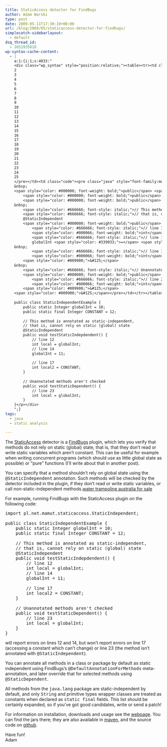 ```yaml
---
title: StaticAccess detector for FindBugs
author: Adam Warski
type: post
date: 2009-05-11T17:30:19+00:00
url: /blog/2009/05/staticaccess-detector-for-findbugs/
simplecatch-sidebarlayout:
  - default
dsq_thread_id:
  - 1051935010
wp-syntax-cache-content:
  - |
    a:1:{i:1;s:4033:"
    <div class="wp_syntax" style="position:relative;"><table><tr><td class="line_numbers"><pre>1
    2
    3
    4
    5
    6
    7
    8
    9
    10
    11
    12
    13
    14
    15
    16
    17
    18
    19
    20
    21
    22
    23
    24
    25
    </pre></td><td class="code"><pre class="java" style="font-family:monospace;"><span style="color: #000000; font-weight: bold;">import</span> <span style="color: #006699;">pl.net.mamut.staticaccess.StaticIndependent</span><span style="color: #339933;">;</span>
    &nbsp;
    <span style="color: #000000; font-weight: bold;">public</span> <span style="color: #000000; font-weight: bold;">class</span> StaticIndependentExample <span style="color: #009900;">&#123;</span>
        <span style="color: #000000; font-weight: bold;">public</span> <span style="color: #000000; font-weight: bold;">static</span> <span style="color: #003399;">Integer</span> globalInt <span style="color: #339933;">=</span> <span style="color: #cc66cc;">10</span><span style="color: #339933;">;</span>
        <span style="color: #000000; font-weight: bold;">public</span> <span style="color: #000000; font-weight: bold;">static</span> <span style="color: #000000; font-weight: bold;">final</span> <span style="color: #003399;">Integer</span> CONSTANT <span style="color: #339933;">=</span> <span style="color: #cc66cc;">12</span><span style="color: #339933;">;</span>
    &nbsp;
        <span style="color: #666666; font-style: italic;">// This method is annotated as static-independent,</span>
        <span style="color: #666666; font-style: italic;">// that is, cannot rely on static (global) state</span>
        @StaticIndependent
        <span style="color: #000000; font-weight: bold;">public</span> <span style="color: #000066; font-weight: bold;">void</span> testStaticIndepdendent<span style="color: #009900;">&#40;</span><span style="color: #009900;">&#41;</span> <span style="color: #009900;">&#123;</span>
            <span style="color: #666666; font-style: italic;">// line 12</span>
            <span style="color: #000066; font-weight: bold;">int</span> local <span style="color: #339933;">=</span> globalInt<span style="color: #339933;">;</span> 
            <span style="color: #666666; font-style: italic;">// line 14</span>
            globalInt <span style="color: #339933;">=</span> <span style="color: #cc66cc;">11</span><span style="color: #339933;">;</span>          
    &nbsp;
            <span style="color: #666666; font-style: italic;">// line 17</span>
            <span style="color: #000066; font-weight: bold;">int</span> local2 <span style="color: #339933;">=</span> CONSTANT<span style="color: #339933;">;</span>      
        <span style="color: #009900;">&#125;</span>
    &nbsp;
        <span style="color: #666666; font-style: italic;">// Unannotated methods aren't checked</span>
        <span style="color: #000000; font-weight: bold;">public</span> <span style="color: #000066; font-weight: bold;">void</span> testStaticDependent<span style="color: #009900;">&#40;</span><span style="color: #009900;">&#41;</span> <span style="color: #009900;">&#123;</span> 
            <span style="color: #666666; font-style: italic;">// line 23</span>
            <span style="color: #000066; font-weight: bold;">int</span> local <span style="color: #339933;">=</span> globalInt<span style="color: #339933;">;</span> 
        <span style="color: #009900;">&#125;</span>
    <span style="color: #009900;">&#125;</span></pre></td></tr></table><p class="theCode" style="display:none;">import pl.net.mamut.staticaccess.StaticIndependent;
    
    public class StaticIndependentExample {
        public static Integer globalInt = 10;
        public static final Integer CONSTANT = 12;
    
        // This method is annotated as static-independent,
        // that is, cannot rely on static (global) state
        @StaticIndependent
        public void testStaticIndepdendent() {
            // line 12
            int local = globalInt; 
            // line 14
            globalInt = 11;          
        
            // line 17
            int local2 = CONSTANT;      
        }
        
        // Unannotated methods aren't checked
        public void testStaticDependent() { 
            // line 23
            int local = globalInt; 
        }
    }</p></div>
    ";}
tags:
  - java
  - static analysis

---
```

The [StaticAccess][1] detector is a [FindBugs][2] plugin, which lets you verify that methods do not rely on static (global) state, that is, that they don&#8217;t read or write static variables which aren&#8217;t constant. This can be useful for example when writing concurrent programs (which should use as little global state as possible) or &#8220;pure&#8221; functions (I&#8217;ll write about that in another post).

You can specify that a method shouldn&#8217;t rely on global state using the <tt>@StaticIndependent</tt> annotation. Such methods will be checked by the detector included in the plugin, if they don&#8217;t read or write static variables, or call non-static-independent methods.[water trampoline australia for sale][3]

For example, running FindBugs with the StaticAccess plugin on the following code:

<pre lang="java" line="1">import pl.net.mamut.staticaccess.StaticIndependent;

public class StaticIndependentExample {
    public static Integer globalInt = 10;
    public static final Integer CONSTANT = 12;

    // This method is annotated as static-independent,
    // that is, cannot rely on static (global) state
    @StaticIndependent
    public void testStaticIndepdendent() {
        // line 12
        int local = globalInt; 
        // line 14
        globalInt = 11;          
    
        // line 17
        int local2 = CONSTANT;      
    }
    
    // Unannotated methods aren't checked
    public void testStaticDependent() { 
        // line 23
        int local = globalInt; 
    }
}
</pre>

will report errors on lines 12 and 14, but won&#8217;t report errors on line 17 (accessing a constant which can&#8217;t change) or line 23 (the method isn&#8217;t annotated with <tt>@StaticIndependent</tt>).

You can annotate all methods in a class or package by default as static independent using FindBugs&#8217;s <tt>@DefaultAnnotationForMethods</tt> meta-annotation, and later override that for selected methods using <tt>@StaticDependent</tt>.

All methods from the <tt>java.lang</tt> package are static-independent by default, and only <tt>String</tt> and primitive types wrapper classes are treated as constants when declared as <tt>static final</tt> fields. This list should be certainly expanded, so if you&#8217;ve got good candidates, write or send a patch!

For information on installation, downloads and usage see the [webpage][1]. You can find the jars there; they are also available in [maven][4], and the source code on [github][5].

Have fun!  
Adam

 [1]: http://www.warski.org/staticaccess.html
 [2]: http://findbugs.sourceforge.net/
 [3]: http://www.jumpingcastleonsale.com.au/inflatable-water-games-c-16.html
 [4]: http://repository.mamut.net.pl/content/repositories/releases/pl/net/mamut/staticaccess-detector/0.1/
 [5]: https://github.com/adamw/staticaccess-detector/tree/master
